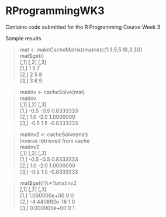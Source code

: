 # RProgrammingWK3
Contains code submitted for the R Programming Course Week 3

Sample results

> mat <- makeCacheMatrix((matrix(c(1:3,5,5:9),3,3)))  
> mat$get()  
     [,1] [,2] [,3]  
[1,]    1    5    7  
[2,]    2    5    8  
[3,]    3    6    9  

> matinv <- cacheSolve(mat)  
> matinv  
     [,1] [,2]       [,3]  
[1,] -0.5 -0.5  0.8333333  
[2,]  1.0 -2.0  1.0000000  
[3,] -0.5  1.5 -0.8333333  

> matinv2 <- cacheSolve(mat)  
Inverse retrieved from cache  
> matinv2  
     [,1] [,2]       [,3]  
[1,] -0.5 -0.5  0.8333333  
[2,]  1.0 -2.0  1.0000000  
[3,] -0.5  1.5 -0.8333333  

> mat$get()%*%matinv2  
     [,1] [,2] [,3]  
[1,]  1.000000e+00    0    0  
[2,] -4.440892e-16    1    0  
[3,]  0.000000e+00    0    1  
> 
